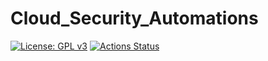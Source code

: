 # Cloud_Security_Automations
[![License: GPL v3](https://img.shields.io/badge/License-GPLv3-blue.svg)](https://www.gnu.org/licenses/gpl-3.0)
[![Actions Status](https://github.com/Puneet8800/Cloud_Security_Automations/workflows/Python%20Linter/badge.svg)](https://github.com/Puneet8800/Cloud_Security_Automations/actions)
